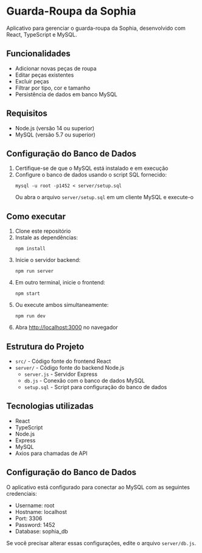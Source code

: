 # Guarda-Roupa da Sophia

Aplicativo para gerenciar o guarda-roupa da Sophia, desenvolvido com React, TypeScript e MySQL.

## Funcionalidades

- Adicionar novas peças de roupa
- Editar peças existentes
- Excluir peças
- Filtrar por tipo, cor e tamanho
- Persistência de dados em banco MySQL

## Requisitos

- Node.js (versão 14 ou superior)
- MySQL (versão 5.7 ou superior)

## Configuração do Banco de Dados

1. Certifique-se de que o MySQL está instalado e em execução
2. Configure o banco de dados usando o script SQL fornecido:
   ```
   mysql -u root -p1452 < server/setup.sql
   ```
   Ou abra o arquivo `server/setup.sql` em um cliente MySQL e execute-o

## Como executar

1. Clone este repositório
2. Instale as dependências:
   ```
   npm install
   ```
3. Inicie o servidor backend:
   ```
   npm run server
   ```
4. Em outro terminal, inicie o frontend:
   ```
   npm start
   ```
5. Ou execute ambos simultaneamente:
   ```
   npm run dev
   ```
6. Abra [http://localhost:3000](http://localhost:3000) no navegador

## Estrutura do Projeto

- `src/` - Código fonte do frontend React
- `server/` - Código fonte do backend Node.js
  - `server.js` - Servidor Express
  - `db.js` - Conexão com o banco de dados MySQL
  - `setup.sql` - Script para configuração do banco de dados

## Tecnologias utilizadas

- React
- TypeScript
- Node.js
- Express
- MySQL
- Axios para chamadas de API

## Configuração do Banco de Dados

O aplicativo está configurado para conectar ao MySQL com as seguintes credenciais:

- Username: root
- Hostname: localhost
- Port: 3306
- Password: 1452
- Database: sophia_db

Se você precisar alterar essas configurações, edite o arquivo `server/db.js`.